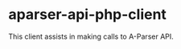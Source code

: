 aparser-api-php-client
======================

This client assists in making calls to A-Parser API.
